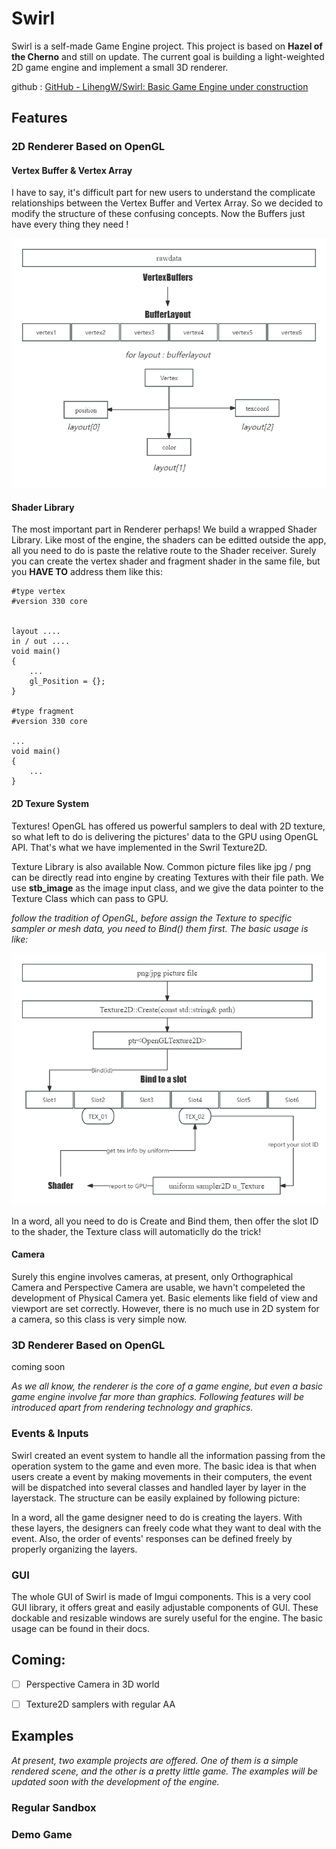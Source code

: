 # Swirl

Swirl is a self-made Game Engine project. This project is based on **Hazel of the Cherno** and still on update. The current goal is building a light-weighted 2D game engine and implement a small 3D renderer.

github : [GitHub - LihengW/Swirl: Basic Game Engine under construction](https://github.com/LihengW/Swirl)

## Features

### 2D Renderer Based on OpenGL

#### Vertex Buffer & Vertex Array

I have to say, it's difficult part for new users to understand the complicate relationships between the Vertex Buffer and Vertex Array. So we decided to modify the structure of these confusing concepts. Now the Buffers just have every thing they need !

![ss](docs/VertexBuffer.png)

#### Shader Library

The most important part in Renderer perhaps! We build a wrapped Shader Library. Like most of the engine, the shaders can be editted outside the app, all you need to do is paste the relative route to the Shader receiver. Surely you can create the vertex shader and fragment shader in the same file, but you **HAVE TO** address them like this:

```
#type vertex
#version 330 core


layout ....
in / out ....
void main()
{
    ...
    gl_Position = {};
}

#type fragment
#version 330 core

...
void main()
{
    ...
}
```

#### 2D Texure System

Textures! OpenGL has offered us powerful samplers to deal with 2D texture, so what left to do is delivering the pictures' data to the GPU using OpenGL API. That's what we have implemented in the Swril Texture2D.

Texture Library is also available Now. Common picture files like jpg / png can be directly read into engine by creating Textures with their file path. We use **stb_image** as the image input class, and we give the data pointer to the Texture Class which can pass to GPU.

*follow the tradition of OpenGL, before assign the Texture to specific sampler or mesh data, you need to Bind() them first. The basic usage is like:*

![s](docs/Texture.png)

In a word, all you need to do is Create and Bind them, then offer the slot ID to the shader, the Texture class will automaticlly do the trick!

#### Camera

Surely this engine involves cameras, at present, only Orthographical Camera and Perspective Camera are usable, we havn't compeleted the development of Physical Camera yet. Basic elements like field of view and viewport are set correctly. However, there is no much use in 2D system for a camera, so this class is very simple now.

### 3D Renderer Based on OpenGL

coming soon

*As we all know, the renderer is the core of a game engine, but even a basic game engine involve far more than graphics. Following features will be introduced apart from rendering technology and graphics.*

### Events & Inputs

Swirl created an event system to handle all the information passing from the operation system to the game and even more. The basic idea is that when users create a event by making movements in their computers, the event will be dispatched into several classes and handled layer by layer in the layerstack. The structure can be easily explained by following picture:

 In a word, all the game designer need to do is creating the layers. With these layers, the designers can freely code what they want to deal with the event. Also, the order of events' responses can be defined freely by properly organizing the layers. 

### GUI

The whole GUI of Swirl is made of Imgui components. This is a very cool GUI library, it offers great and easily adjustable components of GUI. These dockable and resizable windows are surely useful for the engine. The basic usage can be found in their docs.

## Coming:

- [ ] Perspective Camera in 3D world

- [ ] Texture2D samplers with regular AA

## Examples

*At present, two example projects are offered. One of them is a simple rendered scene, and the other is a pretty little game. The examples will be updated soon with the development of the engine.*

### Regular Sandbox

### Demo Game
